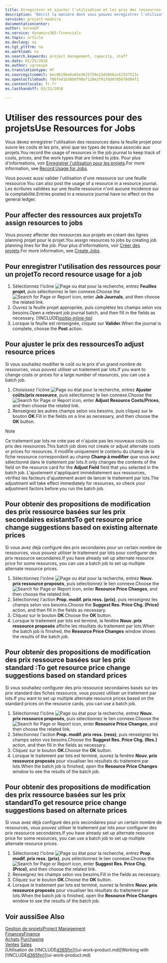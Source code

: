 ```yaml
---
title: Enregistrer et ajuster l'utilisation et les prix des ressources| Microsoft Docs
description: "Décrit la manière dont vous pouvez enregistrer l'utilisation ou la consommation ressource associée à un projet, de garder la trace et de gérer les coûts, les prix, ainsi que les types de travaux."
services: project-madeira
documentationcenter: 
author: SorenGP
ms.service: dynamics365-financials
ms.topic: article
ms.devlang: na
ms.tgt_pltfrm: na
ms.workload: na
ms.search.keywords: project management, capacity, staff
ms.date: 01/25/2018
ms.author: sgroespe
ms.translationtype: HT
ms.sourcegitcommit: bec0619be0a65e3625759e13d2866ac615d7513c
ms.openlocfilehash: f86fed1b300df98ef120e2f91fdd0785670d04f1
ms.contentlocale: fr-fr
ms.lasthandoff: 03/22/2018

---
```

# <a name="use-resources-for-jobs"></a><span data-ttu-id="d0bde-103">Utiliser des ressources pour des projets</span><span class="sxs-lookup"><span data-stu-id="d0bde-103">Use Resources for Jobs</span></span>
<span data-ttu-id="d0bde-104">Vous devez enregistrer l'utilisation des ressources dans la feuille projet pour suivre les coûts et les prix, ainsi que les types de travaux associés aux projets.</span><span class="sxs-lookup"><span data-stu-id="d0bde-104">You record the usage of resources in the job journal to keep track of costs, prices, and the work types that are linked to jobs.</span></span> <span data-ttu-id="d0bde-105">Pour plus d'informations, voir [Enregistrer l'utilisation pour les projets](projects-how-record-job-usage.md).</span><span class="sxs-lookup"><span data-stu-id="d0bde-105">For more information, see [Record Usage for Jobs](projects-how-record-job-usage.md).</span></span>

<span data-ttu-id="d0bde-106">Vous pouvez aussi valider l'utilisation d'une ressource sur une feuille ressource.</span><span class="sxs-lookup"><span data-stu-id="d0bde-106">You can also post the usage of a resource in a resource journal.</span></span> <span data-ttu-id="d0bde-107">Les écritures validées sur une feuille ressource n'ont aucune incidence sur la comptabilité.</span><span class="sxs-lookup"><span data-stu-id="d0bde-107">Entries posted in a resource journal have no effect on the general ledger.</span></span>

## <a name="to-assign-resources-to-jobs"></a><span data-ttu-id="d0bde-108">Pour affecter des ressources aux projets</span><span class="sxs-lookup"><span data-stu-id="d0bde-108">To assign resources to jobs</span></span>
<span data-ttu-id="d0bde-109">Vous pouvez affecter des ressources aux projets en créant des lignes planning projet pour le projet.</span><span class="sxs-lookup"><span data-stu-id="d0bde-109">You assign resources to jobs by creating job planning lines for the job.</span></span> <span data-ttu-id="d0bde-110">Pour plus d'informations, voir [Créer des projets](projects-how-create-jobs.md).</span><span class="sxs-lookup"><span data-stu-id="d0bde-110">For more information, see [Create Jobs](projects-how-create-jobs.md).</span></span>

## <a name="to-record-resource-usage-for-a-job"></a><span data-ttu-id="d0bde-111">Pour enregistrer l'utilisation des ressources pour un projet</span><span class="sxs-lookup"><span data-stu-id="d0bde-111">To record resource usage for a job</span></span>
1. <span data-ttu-id="d0bde-112">Sélectionnez l'icône ![Page ou état pour la recherche](media/ui-search/search_small.png "Page ou état pour la recherche"), entrez **Feuilles projet**, puis sélectionnez le lien connexe.</span><span class="sxs-lookup"><span data-stu-id="d0bde-112">Choose the ![Search for Page or Report](media/ui-search/search_small.png "Search for Page or Report icon") icon, enter **Job Journals**, and then choose the related link.</span></span>
2. <span data-ttu-id="d0bde-113">Ouvrez la feuille projet appropriée, puis complétez les champs selon vos besoins.</span><span class="sxs-lookup"><span data-stu-id="d0bde-113">Open a relevant job journal batch, and then fill in the fields as necessary.</span></span> [!INCLUDE[tooltip-inline-tip](includes/tooltip-inline-tip_md.md)]
3. <span data-ttu-id="d0bde-114">Lorsque la feuille est renseignée, cliquez sur **Valider**.</span><span class="sxs-lookup"><span data-stu-id="d0bde-114">When the journal is complete, choose the **Post** action.</span></span>

## <a name="to-adjust-resource-prices"></a><span data-ttu-id="d0bde-115">Pour ajuster le prix des ressources</span><span class="sxs-lookup"><span data-stu-id="d0bde-115">To adjust resource prices</span></span>
<span data-ttu-id="d0bde-116">Si vous souhaitez modifier le coût ou le prix d'un grand nombre de ressources, vous pouvez utiliser un traitement par lots.</span><span class="sxs-lookup"><span data-stu-id="d0bde-116">If you want to change costs or prices for a large number of resources, you can use a batch job.</span></span>  

1. <span data-ttu-id="d0bde-117">Choisissez l'icône ![Page ou état pour la recherche](media/ui-search/search_small.png "Page ou état pour la recherche"), entrez **Ajuster coûts/prix ressource**, puis sélectionnez le lien connexe.</span><span class="sxs-lookup"><span data-stu-id="d0bde-117">Choose the ![Search for Page or Report](media/ui-search/search_small.png "Search for Page or Report icon") icon, enter **Adjust Resource Costs/Prices**, and then choose the related link.</span></span>
2. <span data-ttu-id="d0bde-118">Renseignez les autres champs selon vos besoins, puis cliquez sur le bouton **OK**.</span><span class="sxs-lookup"><span data-stu-id="d0bde-118">Fill in the fields on a line as necessary, and then choose the **OK** button.</span></span>

> [!NOTE]  
>   <span data-ttu-id="d0bde-119">Ce traitement par lots ne crée pas et n'ajuste pas les nouveaux coûts ou prix des ressources.</span><span class="sxs-lookup"><span data-stu-id="d0bde-119">This batch job does not create or adjust alternate costs or prices for resources.</span></span> <span data-ttu-id="d0bde-120">Il modifie uniquement le contenu du champ de la fiche ressource correspondant au champ **Champ à modifier** que vous avez sélectionné dans le traitement par lots.</span><span class="sxs-lookup"><span data-stu-id="d0bde-120">It only changes the contents of the field on the resource card for the **Adjust Field** field that you selected in the batch job.</span></span> <span data-ttu-id="d0bde-121">L'ajustement s'appliquant immédiatement aux ressources, vérifiez les facteurs d'ajustement avant de lancer le traitement par lots.</span><span class="sxs-lookup"><span data-stu-id="d0bde-121">The adjustment will take effect immediately for resources, so check your adjustment factors before you run the batch job.</span></span>

## <a name="to-get-resource-price-change-suggestions-based-on-existing-alternate-prices"></a><span data-ttu-id="d0bde-122">Pour obtenir des propositions de modification des prix ressource basées sur les prix secondaires existants</span><span class="sxs-lookup"><span data-stu-id="d0bde-122">To get resource price change suggestions based on existing alternate prices</span></span>
<span data-ttu-id="d0bde-123">Si vous avez déjà configuré des prix secondaires pour un certain nombre de ressources, vous pouvez utiliser le traitement par lots pour configurer des prix ressource secondaires.</span><span class="sxs-lookup"><span data-stu-id="d0bde-123">If you have already set up alternate resource price for some resources, you can use a batch job to set up multiple alternate resource prices.</span></span>

1. <span data-ttu-id="d0bde-124">Sélectionnez l'icône ![Page ou état pour la recherche](media/ui-search/search_small.png "Page ou état pour la recherche"), entrez **Nouv. prix ressource proposés**, puis sélectionnez le lien connexe.</span><span class="sxs-lookup"><span data-stu-id="d0bde-124">Choose the ![Search for Page or Report](media/ui-search/search_small.png "Search for Page or Report icon") icon, enter **Resource Price Changes**, and then choose the related link.</span></span>
2. <span data-ttu-id="d0bde-125">Sélectionnez l'action **Prop. modif. prix ress. (prix)**, puis renseignez les champs selon vos besoins.</span><span class="sxs-lookup"><span data-stu-id="d0bde-125">Choose the **Suggest Res. Price Chg. (Price)** action, and then fill in the fields as necessary.</span></span>
3. <span data-ttu-id="d0bde-126">Cliquez sur le bouton **OK**.</span><span class="sxs-lookup"><span data-stu-id="d0bde-126">Choose the **OK** button.</span></span>  
4. <span data-ttu-id="d0bde-127">Lorsque le traitement par lots est terminé, la fenêtre **Nouv. prix ressource proposés** affiche les résultats du traitement par lots.</span><span class="sxs-lookup"><span data-stu-id="d0bde-127">When the batch job is finished, the **Resource Price Changes** window shows the results of the batch job.</span></span>

## <a name="to-get-resource-price-change-suggestions-based-on-standard-prices"></a><span data-ttu-id="d0bde-128">Pour obtenir des propositions de modification des prix ressource basées sur les prix standard :</span><span class="sxs-lookup"><span data-stu-id="d0bde-128">To get resource price change suggestions based on standard prices</span></span>
<span data-ttu-id="d0bde-129">Si vous souhaitez configurer des prix ressource secondaires basés sur les prix standard des fiches ressource, vous pouvez utiliser un traitement par lots.</span><span class="sxs-lookup"><span data-stu-id="d0bde-129">If you want to set up multiple alternate resource prices based on the standard prices on the resource cards, you can use a batch job.</span></span>  

1. <span data-ttu-id="d0bde-130">Sélectionnez l'icône ![Page ou état pour la recherche](media/ui-search/search_small.png "Page ou état pour la recherche"), entrez **Nouv. prix ressource proposés**, puis sélectionnez le lien connexe.</span><span class="sxs-lookup"><span data-stu-id="d0bde-130">Choose the ![Search for Page or Report](media/ui-search/search_small.png "Search for Page or Report icon") icon, enter **Resource Price Changes**, and then choose the related link.</span></span>
2. <span data-ttu-id="d0bde-131">Sélectionnez l'action **Prop. modif. prix ress. (ress)**, puis renseignez les champs selon vos besoins.</span><span class="sxs-lookup"><span data-stu-id="d0bde-131">Choose the **Suggest Res. Price Chg. (Res.)** action, and then fill in the fields as necessary.</span></span>  
3. <span data-ttu-id="d0bde-132">Cliquez sur le bouton **OK**.</span><span class="sxs-lookup"><span data-stu-id="d0bde-132">Choose the **OK** button.</span></span>  
4. <span data-ttu-id="d0bde-133">Lorsque le traitement par lots est terminé, ouvrez la fenêtre **Nouv. prix ressource proposés** pour visualiser les résultats du traitement par lots.</span><span class="sxs-lookup"><span data-stu-id="d0bde-133">When the batch job is finished, open the **Resource Price Changes** window to see the results of the batch job.</span></span>

## <a name="to-get-resource-price-change-suggestions-based-on-alternate-prices"></a><span data-ttu-id="d0bde-134">Pour obtenir des propositions de modification des prix ressource basées sur les prix standard</span><span class="sxs-lookup"><span data-stu-id="d0bde-134">To get resource price change suggestions based on alternate prices</span></span>
<span data-ttu-id="d0bde-135">Si vous avez déjà configuré des prix secondaires pour un certain nombre de ressources, vous pouvez utiliser le traitement par lots pour configurer des prix ressource secondaires.</span><span class="sxs-lookup"><span data-stu-id="d0bde-135">If you have already set up alternate resource price for some resources, you can use a batch job to set up multiple alternate resource prices.</span></span>

1. <span data-ttu-id="d0bde-136">Sélectionnez l'icône ![Page ou état pour la recherche](media/ui-search/search_small.png "Page ou état pour la recherche"), entrez **Prop. modif. prix ress. (prix)**, puis sélectionnez le lien connexe.</span><span class="sxs-lookup"><span data-stu-id="d0bde-136">Choose the ![Search for Page or Report](media/ui-search/search_small.png "Search for Page or Report icon") icon, enter **Suggest Res. Price Chg. (Price)**, and then choose the related link.</span></span>  
2. <span data-ttu-id="d0bde-137">Renseignez les champs selon vos besoins.</span><span class="sxs-lookup"><span data-stu-id="d0bde-137">Fill in the fields as necessary.</span></span>
3. <span data-ttu-id="d0bde-138">Cliquez sur le bouton **OK**.</span><span class="sxs-lookup"><span data-stu-id="d0bde-138">Choose the **OK** button.</span></span>  
4. <span data-ttu-id="d0bde-139">Lorsque le traitement par lots est terminé, ouvrez la fenêtre **Nouv. prix ressource proposés** pour visualiser les résultats du traitement par lots.</span><span class="sxs-lookup"><span data-stu-id="d0bde-139">When the batch job is finished, open the **Resource Price Changes** window to see the results of the batch job.</span></span>

## <a name="see-also"></a><span data-ttu-id="d0bde-140">Voir aussi</span><span class="sxs-lookup"><span data-stu-id="d0bde-140">See Also</span></span>
[<span data-ttu-id="d0bde-141">Gestion de projets</span><span class="sxs-lookup"><span data-stu-id="d0bde-141">Project Management</span></span>](projects-manage-projects.md)  
[<span data-ttu-id="d0bde-142">Finances</span><span class="sxs-lookup"><span data-stu-id="d0bde-142">Finance</span></span>](finance.md)  
<span data-ttu-id="d0bde-143">[Achats](purchasing-manage-purchasing.md)       </span><span class="sxs-lookup"><span data-stu-id="d0bde-143">[Purchasing](purchasing-manage-purchasing.md)       </span></span>  
<span data-ttu-id="d0bde-144">[Ventes](sales-manage-sales.md)   </span><span class="sxs-lookup"><span data-stu-id="d0bde-144">[Sales](sales-manage-sales.md)   </span></span>  
<span data-ttu-id="d0bde-145">[Utilisation de [!INCLUDE[d365fin](includes/d365fin_md.md)]](ui-work-product.md)</span><span class="sxs-lookup"><span data-stu-id="d0bde-145">[Working with [!INCLUDE[d365fin](includes/d365fin_md.md)]](ui-work-product.md)</span></span>  

